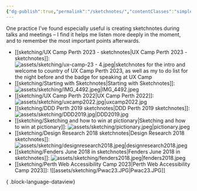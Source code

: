 ```yaml
---
{"dg-publish":true,"permalink":"/sketchnotes/","contentClasses":"simple","noteIcon":"","created":"2023-11-06"}
---
```


One practice I’ve found especially useful is creating sketchnotes during talks and meetings – I find it helps me listen more deeply in the moment, and to remember the most important points afterwards.
- [[sketching/UX Camp Perth 2023 - sketchnotes\|UX Camp Perth 2023 - sketchnotes]]: ![assets/sketching/ux-camp-23 - 4.jpeg|sketchnotes for the intro and welcome to country of UX Camp Perth 2023, as well as my to do list for the night before and the badge for speaking at UX Camp](/img/user/assets/sketching/ux-camp-23%20-%204.jpeg)
- [[sketching/Starting with Sketchnotes\|Starting with Sketchnotes]]: ![assets/sketching/IMG_4492.jpeg|IMG_4492.jpeg](/img/user/assets/sketching/IMG_4492.jpeg)
- [[sketching/UX Camp Perth 2022\|UX Camp Perth 2022]]: ![assets/sketching/uxcamp2022.jpg|uxcamp2022.jpg](/img/user/assets/sketching/uxcamp2022.jpg)
- [[sketching/DDD Perth 2019 sketchnotes\|DDD Perth 2019 sketchnotes]]: ![assets/sketching/DDD2019.jpg|DDD2019.jpg](/img/user/assets/sketching/DDD2019.jpg)
- [[sketching/Sketching and how to win at pictionary\|Sketching and how to win at pictionary]]: ![assets/sketching/pictionary.jpeg|pictionary.jpeg](/img/user/assets/sketching/pictionary.jpeg)
- [[sketching/Design Research 2018 sketchnotes\|Design Research 2018 sketchnotes]]: ![assets/sketching/designresearch2018.jpeg|designresearch2018.jpeg](/img/user/assets/sketching/designresearch2018.jpeg)
- [[sketching/Fenders June 2018 in sketchnotes\|Fenders June 2018 in sketchnotes]]: ![assets/sketching/fenders2018.jpeg|fenders2018.jpeg](/img/user/assets/sketching/fenders2018.jpeg)
- [[sketching/Perth Web Accessibility Camp 2023\|Perth Web Accessibility Camp 2023]]: ![[assets/sketching/Pwac23.JPG|Pwac23.JPG]]

{ .block-language-dataview}